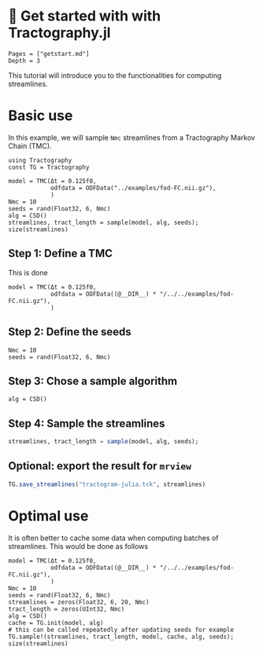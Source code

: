# 🚀 Get started with with Tractography.jl
```@contents
Pages = ["getstart.md"]
Depth = 3
```


This tutorial will introduce you to the functionalities for computing streamlines.

# Basic use

In this example, we will sample `Nmc` streamlines from a Tractography Markov Chain (TMC).

```@example GS
using Tractography
const TG = Tractography

model = TMC(Δt = 0.125f0,
            odfdata = ODFData("../examples/fod-FC.nii.gz"),
            )
Nmc = 10
seeds = rand(Float32, 6, Nmc)
alg = CSD()
streamlines, tract_length = sample(model, alg, seeds);
size(streamlines)
```

## Step 1: Define a TMC

This is done 

```@example GS
model = TMC(Δt = 0.125f0,
            odfdata = ODFData((@__DIR__) * "/../../examples/fod-FC.nii.gz"),
            )
```

## Step 2: Define the seeds

```@example GS
Nmc = 10
seeds = rand(Float32, 6, Nmc)
```

## Step 3: Chose a sample algorithm

```@example GS
alg = CSD()
```

## Step 4: Sample the streamlines
```julia
streamlines, tract_length = sample(model, alg, seeds);
```

## Optional: export the result for `mrview`

```julia
TG.save_streamlines("tractogram-julia.tck", streamlines)
```

# Optimal use

It is often better to cache some data when computing batches of streamlines. This would be done as follows

```@example GS
model = TMC(Δt = 0.125f0,
            odfdata = ODFData((@__DIR__) * "/../../examples/fod-FC.nii.gz"),
            )
Nmc = 10
seeds = rand(Float32, 6, Nmc)
streamlines = zeros(Float32, 6, 20, Nmc)
tract_length = zeros(UInt32, Nmc)
alg = CSD()
cache = TG.init(model, alg)
# this can be called repeatedly after updating seeds for example
TG.sample!(streamlines, tract_length, model, cache, alg, seeds);
size(streamlines)
```